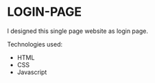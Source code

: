 # LOGIN-PAGE
I designed this single page website as login page.




Technologies used:
  - HTML
  - CSS
  - Javascript
